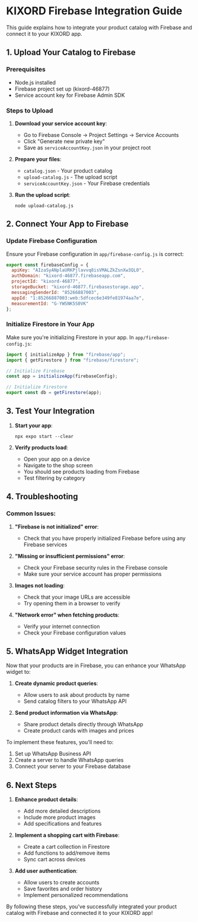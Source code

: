 # KIXORD Firebase Integration Guide

This guide explains how to integrate your product catalog with Firebase and connect it to your KIXORD app.

## 1. Upload Your Catalog to Firebase

### Prerequisites
- Node.js installed
- Firebase project set up (kixord-46877)
- Service account key for Firebase Admin SDK

### Steps to Upload

1. **Download your service account key**:
   - Go to Firebase Console → Project Settings → Service Accounts
   - Click "Generate new private key"
   - Save as `serviceAccountKey.json` in your project root

2. **Prepare your files**:
   - `catalog.json` - Your product catalog
   - `upload-catalog.js` - The upload script
   - `serviceAccountKey.json` - Your Firebase credentials

3. **Run the upload script**:
   ```
   node upload-catalog.js
   ```

## 2. Connect Your App to Firebase

### Update Firebase Configuration

Ensure your Firebase configuration in `app/firebase-config.js` is correct:

```javascript
export const firebaseConfig = {
  apiKey: "AIzaSyANplaURKPjlavvq8isVMALZkZsnXw3QL0",
  authDomain: "kixord-46877.firebaseapp.com",
  projectId: "kixord-46877",
  storageBucket: "kixord-46877.firebasestorage.app",
  messagingSenderId: "85266887003",
  appId: "1:85266887003:web:5dfcec6e349fe81974aa7e",
  measurementId: "G-YWSNK5S0VK"
};
```

### Initialize Firestore in Your App

Make sure you're initializing Firestore in your app. In `app/firebase-config.js`:

```javascript
import { initializeApp } from "firebase/app";
import { getFirestore } from "firebase/firestore";

// Initialize Firebase
const app = initializeApp(firebaseConfig);

// Initialize Firestore
export const db = getFirestore(app);
```

## 3. Test Your Integration

1. **Start your app**:
   ```
   npx expo start --clear
   ```

2. **Verify products load**:
   - Open your app on a device
   - Navigate to the shop screen
   - You should see products loading from Firebase
   - Test filtering by category

## 4. Troubleshooting

### Common Issues:

1. **"Firebase is not initialized" error**:
   - Check that you have properly initialized Firebase before using any Firebase services

2. **"Missing or insufficient permissions" error**:
   - Check your Firebase security rules in the Firebase console
   - Make sure your service account has proper permissions

3. **Images not loading**:
   - Check that your image URLs are accessible
   - Try opening them in a browser to verify

4. **"Network error" when fetching products**:
   - Verify your internet connection
   - Check your Firebase configuration values

## 5. WhatsApp Widget Integration

Now that your products are in Firebase, you can enhance your WhatsApp widget to:

1. **Create dynamic product queries**:
   - Allow users to ask about products by name
   - Send catalog filters to your WhatsApp API

2. **Send product information via WhatsApp**:
   - Share product details directly through WhatsApp
   - Create product cards with images and prices

To implement these features, you'll need to:
1. Set up WhatsApp Business API
2. Create a server to handle WhatsApp queries
3. Connect your server to your Firebase database

## 6. Next Steps

1. **Enhance product details**:
   - Add more detailed descriptions
   - Include more product images
   - Add specifications and features

2. **Implement a shopping cart with Firebase**:
   - Create a cart collection in Firestore
   - Add functions to add/remove items
   - Sync cart across devices

3. **Add user authentication**:
   - Allow users to create accounts
   - Save favorites and order history
   - Implement personalized recommendations

By following these steps, you've successfully integrated your product catalog with Firebase and connected it to your KIXORD app! 